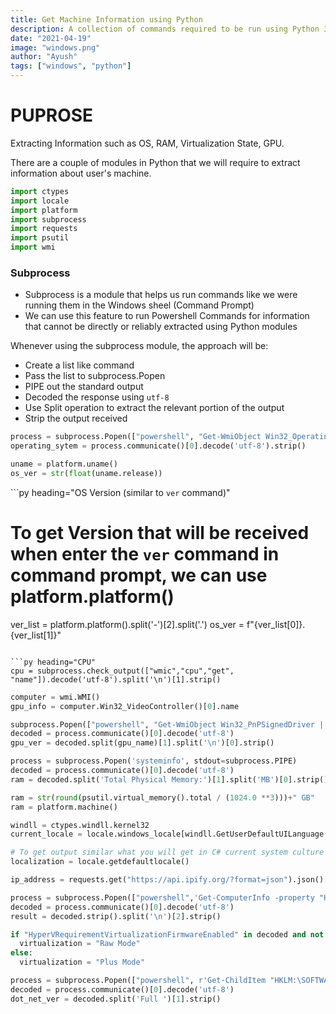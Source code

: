 ```yaml
---
title: Get Machine Information using Python
description: A collection of commands required to be run using Python 3 to extract all relevant Information about a user's machine
date: "2021-04-19"
image: "windows.png"
author: "Ayush"
tags: ["windows", "python"]
---
```


# PUPROSE

Extracting Information such as OS, RAM, Virtualization State, GPU.

There are a couple of modules in Python that we will require to extract information about user's machine.

```py
import ctypes
import locale
import platform
import subprocess
import requests
import psutil
import wmi
```

### Subprocess

- Subprocess is a module that helps us run commands like we were running them in the Windows sheel (Command Prompt)
- We can use this feature to run Powershell Commands for information that cannot be directly or reliably extracted using Python modules

Whenever using the subprocess module, the approach will be:

- Create a list like command
- Pass the list to subprocess.Popen
- PIPE out the standard output
- Decoded the response using `utf-8`
- Use Split operation to extract the relevant portion of the output
- Strip the output received

```py heading="Full Operating System Name"
process = subprocess.Popen(["powershell", "Get-WmiObject Win32_OperatingSystem | select Caption -ExpandProperty Caption"], stdout=subprocess.PIPE)
operating_sytem = process.communicate()[0].decode('utf-8').strip()
```

```py heading="OS Version (like 10.0, 8.1)"
uname = platform.uname()
os_ver = str(float(uname.release))
```

```py heading="OS Version (similar to `ver` command)"

# To get Version that will be received when enter the `ver` command in command prompt, we can use platform.platform()

ver_list = platform.platform().split('-')[2].split('.')
os_ver = f"{ver_list[0]}.{ver_list[1]}"

````

```py heading="CPU"
cpu = subprocess.check_output(["wmic","cpu","get", "name"]).decode('utf-8').split('\n')[1].strip()
````

```py heading="GPU Name"
computer = wmi.WMI()
gpu_info = computer.Win32_VideoController()[0].name
```

```py heading="GPU Driver Version"
subprocess.Popen(["powershell", "Get-WmiObject Win32_PnPSignedDriver | select devicename, driverversion"], stdout=subprocess.PIPE)
decoded = process.communicate()[0].decode('utf-8')
gpu_ver = decoded.split(gpu_name)[1].split('\n')[0].strip()
```

```py heading='Extracting RAM (excludes ram consumed by Partitions)'
process = subprocess.Popen('systeminfo', stdout=subprocess.PIPE)
decoded = process.communicate()[0].decode('utf-8')
ram = decoded.split('Total Physical Memory:')[1].split('MB')[0].strip().replace(',', '')
```

```py heading="RAM (Total Machine Ram)"
ram = str(round(psutil.virtual_memory().total / (1024.0 **3)))+" GB"
ram = platform.machine()
```

```py heading="OS Locale (like en-in)"
windll = ctypes.windll.kernel32
current_locale = locale.windows_locale[windll.GetUserDefaultUILanguage()]

# To get output similar what you will get in C# current system culture library
localization = locale.getdefaultlocale()
```

```py heading="Public IP Address"
ip_address = requests.get("https://api.ipify.org/?format=json").json()['ip']
```

```py heading="Virtualization (Raw/Plus)"
process = subprocess.Popen(["powershell",'Get-ComputerInfo -property "HyperVRequirementVirtualizationFirmwareEnabled"'],stdout=subprocess.PIPE);
decoded = process.communicate()[0].decode('utf-8')
result = decoded.strip().split('\n')[2].strip()

if "HyperVRequirementVirtualizationFirmwareEnabled" in decoded and not result:
  virtualization = "Raw Mode"
else:
  virtualization = "Plus Mode"
```

```py heading="Dot Net Version (Full)"
process = subprocess.Popen(["powershell", r'Get-ChildItem "HKLM:\SOFTWARE\Microsoft\NET Framework Setup\NDP" -Recurse | Get-ItemProperty -Name version -EA 0 | Where { $_.PSChildName -Match "^(?!S)\p{L}"} | Select PSChildName, version | grep "Full"'], stdout=subprocess.PIPE)
decoded = process.communicate()[0].decode('utf-8')
dot_net_ver = decoded.split('Full ')[1].strip()
```
